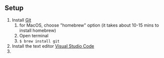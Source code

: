 ## Setup

1. Install [Git](https://git-scm.com/)
   1. for MacOS, choose "homebrew" option (it takes about 10-15 mins to install homebrew)
   2. Open terminal
   3. `$ brew install git`
1. Install the text editor [Visual Studio Code](https://code.visualstudio.com/download)
2. 
 
